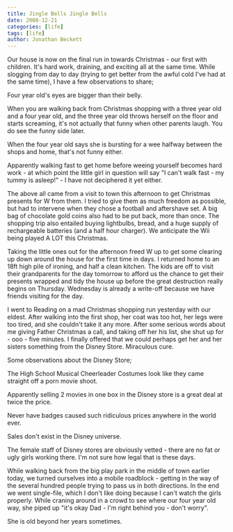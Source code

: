 ```yaml
---
title: Jingle Bells Jingle Bells
date: 2008-12-21
categories: [life]
tags: [life]
author: Jonathan Beckett
---
```


Our house is now on the final run in towards Christmas - our first with children. It's hard work, draining, and exciting all at the same time. While slogging from day to day (trying to get better from the awful cold I've had at the same time), I have a few observations to share;

Four year old's eyes are bigger than their belly.

When you are walking back from Christmas shopping with a three year old and a four year old, and the three year old throws herself on the floor and starts screaming, it's not actually that funny when other parents laugh. You do see the funny side later.

When the four year old says she is bursting for a wee halfway between the shops and home, that's not funny either.

Apparently walking fast to get home before weeing yourself becomes hard work - at which point the little girl in question will say "I can't walk fast - my tummy is asleep!" - I have not deciphered it yet either.

The above all came from a visit to town this afternoon to get Christmas presents for W from them. I tried to give them as much freedom as possible, but had to intervene when they chose a football and aftershave set. A big bag of chocolate gold coins also had to be put back, more than once. The shopping trip also entailed buying lightbulbs, bread, and a huge supply of rechargeable batteries (and a half hour charger). We anticipate the Wii being played A LOT this Christmas.

Taking the little ones out for the afternoon freed W up to get some clearing up down around the house for the first time in days. I returned home to an 18ft high pile of ironing, and half a clean kitchen. The kids are off to visit their grandparents for the day tomorrow to afford us the chance to get their presents wrapped and tidy the house up before the great destruction really begins on Thursday. Wednesday is already a write-off because we have friends visiting for the day.

I went to Reading on a mad Christmas shopping run yesterday with our eldest. After walking into the first shop, her coat was too hot, her legs were too tired, and she couldn't take it any more. After some serious words about me giving Father Christmas a call, and taking off her his list, she shut up for - ooo - five minutes. I finally offered that we could perhaps get her and her sisters something from the Disney Store. Miraculous cure.

Some observations about the Disney Store;

The High School Musical Cheerleader Costumes look like they came straight off a porn movie shoot.

Apparently selling 2 movies in one box in the Disney store is a great deal at twice the price.

Never have badges caused such ridiculous prices anywhere in the world ever.

Sales don't exist in the Disney universe.

The female staff of Disney stores are obviously vetted - there are no fat or ugly girls working there. I'm not sure how legal that is these days.

While walking back from the big play park in the middle of town earlier today, we turned ourselves into a mobile roadblock - getting in the way of the several hundred people trying to pass us in both directions. In the end we went single-file, which I don't like doing because I can't watch the girls properly. While craning around in a crowd to see where our four year old way, she piped up "it's okay Dad - I'm right behind you - don't worry".

She is old beyond her years sometimes.